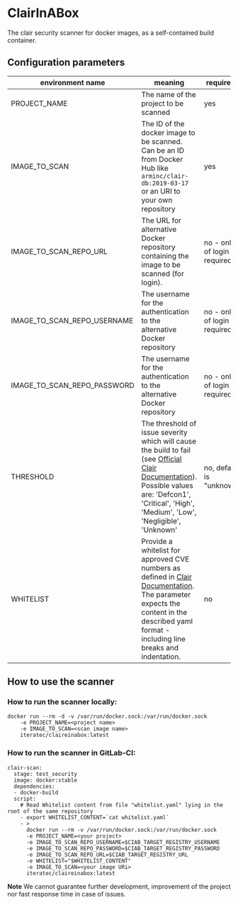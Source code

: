 # ClairInABox

The clair security scanner for docker images, as a self-contained build container.


## Configuration parameters
| environment name | meaning | required? |
| ------ | ------ | ------ |
| PROJECT_NAME | The name of the project to be scanned | yes |
| IMAGE_TO_SCAN | The ID of the docker image to be scanned. <br>Can be an ID from Docker Hub like `arminc/clair-db:2019-03-17` or an URI to your own repository | yes |
| IMAGE_TO_SCAN_REPO_URL | The URL for alternative Docker repository containing the image to be scanned (for login). | no - only of login is required |
| IMAGE_TO_SCAN_REPO_USERNAME | The username for the authentication to the alternative Docker repository | no - only of login is required |
| IMAGE_TO_SCAN_REPO_PASSWORD | The username for the authentication to the alternative Docker repository | no - only of login is required |
| THRESHOLD | The threshold of issue severity which will cause the build to fail (see [Official Clair Documentation](https://github.com/arminc/clair-scanner/blob/master/README.md)). <br/>Possible values are: 'Defcon1', 'Critical', 'High', 'Medium', 'Low', 'Negligible', 'Unknown' | no, default is "unknown" |
| WHITELIST | Provide a whitelist for approved CVE numbers as defined in [Clair Documentation](https://github.com/arminc/clair-scanner/blob/master/README.md#example-whitelist-yaml-file). The parameter expects the content in the described yaml format - including line breaks and indentation. | no |

## How to use the scanner

### How to run the scanner locally:
```
docker run --rm -d -v /var/run/docker.sock:/var/run/docker.sock 
    -e PROJECT_NAME=<project name> 
    -e IMAGE_TO_SCAN=<scan image name>
    iteratec/claireinabox:latest
```

### How to run the scanner in GitLab-CI:

```
clair-scan:
  stage: test_security
  image: docker:stable
  dependencies:
  - docker-build
  script:
    # Read Whitelist content from file "whitelist.yaml" lying in the root of the same repository
    - export WHITELIST_CONTENT=`cat whitelist.yaml`
    - >
      docker run --rm -v /var/run/docker.sock:/var/run/docker.sock
      -e PROJECT_NAME=<your project>
      -e IMAGE_TO_SCAN_REPO_USERNAME=$CIAB_TARGET_REGISTRY_USERNAME
      -e IMAGE_TO_SCAN_REPO_PASSWORD=$CIAB_TARGET_REGISTRY_PASSWORD
      -e IMAGE_TO_SCAN_REPO_URL=$CIAB_TARGET_REGISTRY_URL
      -e WHITELIST="$WHITELIST_CONTENT"
      -e IMAGE_TO_SCAN=<your image URi> 
      iteratec/claireinabox:latest
```

**Note**
We cannot guarantee further development, improvement of the project nor fast response time in case of issues.


